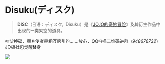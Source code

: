 # Disuku(ディスク)

> **DISC**（日语：ディスク，Disuku）是《[JOJO的奇妙冒险](https://mzh.moegirl.org.cn/JOJO的奇妙冒险)》及其衍生作品中出现的一类架空的道具。

神父换碟，替身使者是相互吸引的.......放心，QQ扫描二维码进群（*948676732*）JO极社包觉醒替身

![](https://openres.xfyun.cn/xfyundoc/2024-12-18/89d08a41-f795-42d9-b21f-5d836ccc9c71/1734490209355/qrcode.png)